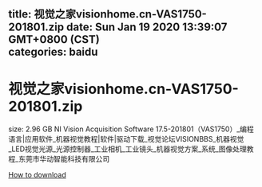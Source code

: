 
title: 视觉之家visionhome.cn-VAS1750-201801.zip
date: Sun Jan 19 2020 13:39:07 GMT+0800 (CST)    
categories: baidu
---

# 视觉之家visionhome.cn-VAS1750-201801.zip
size: 2.96 GB
 NI Vision Acquisition Software 17.5-201801（VAS1750）_编程语言|应用软件_机器视觉教程|软件|驱动下载_视觉论坛VISIONBBS_机器视觉_LED视觉光源_光源控制器_工业相机_工业镜头_机器视觉方案_系统_图像处理教程_东莞市华动智能科技有限公司
 

[How to download](https://bpcam.bemobtrk.com/go/2ceec3aa-1ca2-46d6-b9ff-aaa5c184517c?jno=1259)
